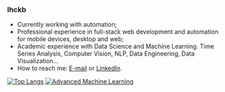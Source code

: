### lhckb

- Currently working with automation;
- Professional experience in full-stack web development and automation for mobile devices, desktop and web;
- Academic experience with Data Science and Machine Learning. Time Series Analysis, Computer Vision, NLP, Data Engineering, Data Visualization...
- How to reach me: [E-mail](luis.carv.cruz@gmail.com) or [LinkedIn](https://linkedin.com/in/lhckb).

[![Top Langs](https://github-readme-stats.vercel.app/api/top-langs/?username=lhckb&langs_count=5)](https://github.com/anuraghazra/github-readme-stats)
[![Advanced Machine Learning](https://github-readme-stats.vercel.app/api/pin/?username=lhckb&repo=adv-ml-topics)](https://github.com/anuraghazra/github-readme-stats)
